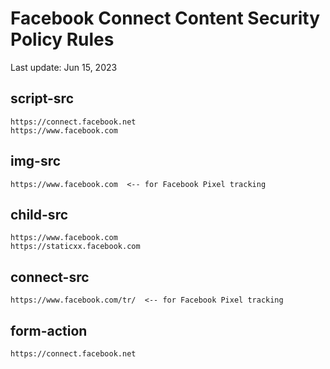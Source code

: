 # Facebook Connect Content Security Policy Rules

Last update: Jun 15, 2023

## script-src
```
https://connect.facebook.net
https://www.facebook.com
```

## img-src
```
https://www.facebook.com  <-- for Facebook Pixel tracking
```

## child-src
```
https://www.facebook.com
https://staticxx.facebook.com
```

## connect-src
```
https://www.facebook.com/tr/  <-- for Facebook Pixel tracking
```

## form-action
```
https://connect.facebook.net
```
